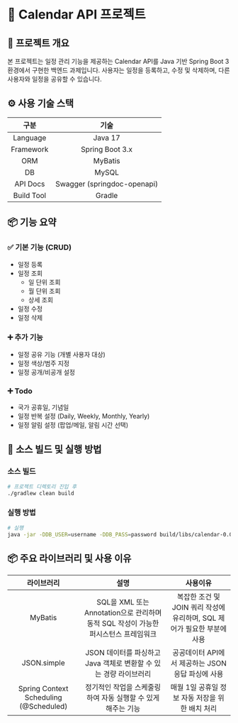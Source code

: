 # 📅 Calendar API 프로젝트

## 📝 프로젝트 개요
본 프로젝트는 일정 관리 기능을 제공하는 Calendar API를 Java 기반 Spring Boot 3 환경에서 구현한 백엔드 과제입니다.
사용자는 일정을 등록하고, 수정 및 삭제하며, 다른 사용자와 일정을 공유할 수 있습니다.

## ⚙️ 사용 기술 스택
|구분|기술|
|:---:|:---:|
|Language|Java 17|
|Framework|Spring Boot 3.x|
|ORM|MyBatis|
|DB|MySQL|
|API Docs|Swagger (springdoc-openapi)|
|Build Tool|Gradle|

## 📦 기능 요약
### ✅ 기본 기능 (CRUD)
* 일정 등록
* 일정 조회
    * 일 단위 조회
    * 월 단위 조회
    * 상세 조회
* 일정 수정
* 일정 삭제

### ➕ 추가 기능
* 일정 공유 기능 (개별 사용자 대상)
* 일정 색상/범주 지정
* 일정 공개/비공개 설정

### ➕ Todo
* 국가 공휴일, 기념일
* 일정 반복 설정 (Daily, Weekly, Monthly, Yearly)
* 일정 알림 설정 (팝업/메일, 알림 시간 선택)


## 🚀 소스 빌드 및 실행 방법
### 소스 빌드
```bash
# 프로젝트 디렉토리 진입 후
./gradlew clean build
```

### 실행 방법
```bash
# 실행
java -jar -DDB_USER=username -DDB_PASS=password build/libs/calendar-0.0.1-SNAPSHOT.jar
```

## 📦 주요 라이브러리 및 사용 이유
|     라이브러리     |                              설명                               |                     사용이유                      |
|:---:|:---:|:---:|
|MyBatis|   SQL을 XML 또는 Annotation으로 관리하며 동적 SQL 작성이 가능한 퍼시스턴스 프레임워크    | 복잡한 조건 및 JOIN 쿼리 작성에 유리하며, SQL 제어가 필요한 부분에 사용 |
|  JSON.simple  |           JSON 데이터를 파싱하고 Java 객체로 변환할 수 있는 경량 라이브러리           |        공공데이터 API에서 제공하는 JSON 응답 파싱에 사용        |
|Spring Context Scheduling (@Scheduled)|정기적인 작업을 스케줄링하여 자동 실행할 수 있게 해주는 기능|매월 1일 공휴일 정보 자동 저장을 위한 배치 처리|